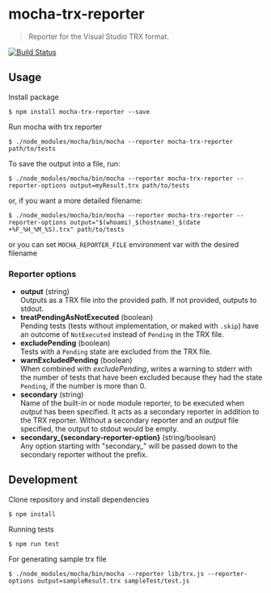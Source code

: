 # mocha-trx-reporter

> Reporter for the Visual Studio TRX format.

[![Build Status](https://travis-ci.org/Infragistics/mocha-trx-reporter.svg?branch=master)](https://travis-ci.org/Infragistics/mocha-trx-reporter)

## Usage

Install package

`$ npm install mocha-trx-reporter --save`

Run mocha with trx reporter

`$ ./node_modules/mocha/bin/mocha --reporter mocha-trx-reporter path/to/tests`

To save the output into a file, run:

`$ ./node_modules/mocha/bin/mocha --reporter mocha-trx-reporter --reporter-options output=myResult.trx path/to/tests`

or, if you want a more detailed filename:

`$ ./node_modules/mocha/bin/mocha --reporter mocha-trx-reporter --reporter-options output="$(whoami)_$(hostname)_$(date +%F_%H_%M_%S).trx" path/to/tests`

or you can set `MOCHA_REPORTER_FILE` environment var with the desired filename

### Reporter options

- **output** (string)  
  Outputs as a TRX file into the provided path. If not provided, outputs to stdout.
- **treatPendingAsNotExecuted** (boolean)  
  Pending tests (tests without implementation, or maked with `.skip`) have an  outcome of `NotExecuted` instead of
  `Pending` in the TRX file.
- **excludePending** (boolean)  
  Tests with a `Pending` state are excluded from the TRX file.
- **warnExcludedPending** (boolean)  
  When combined with *excludePending*, writes a warning to stderr with the number of
  tests that have been excluded because they had the state `Pending`, if the number is more than 0.
- **secondary** (string)  
  Name of the built-in or node module reporter, to be executed when *output* has been specified. It acts as a secondary
  reporter in addition to the TRX reporter. Without a secondary reporter and an *output* file specified, the output to
  stdout would be empty.
- **secondary_{secondary-reporter-option}** (string/boolean)  
  Any option starting with "secondary_" will be passed down to the secondary reporter without the prefix.

## Development

Clone repository and install dependencies

`$ npm install`

Running tests

`$ npm run test`

For generating sample trx file

`$ ./node_modules/mocha/bin/mocha --reporter lib/trx.js --reporter-options output=sampleResult.trx sampleTest/test.js`
